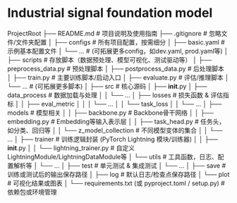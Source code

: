 # Industrial signal foundation model


ProjectRoot
├── README.md                       # 项目说明及使用指南
├── .gitignore                      # 忽略文件/文件夹配置
│
├── configs                         # 所有项目配置，按需细分
│   ├── basic.yaml                  # 示例基本配置文件
│   └── ...                         # (可拓展更多config，如dev.yaml, prod.yaml等)
│
├── scripts                         # 存放脚本（数据预处理、模型可视化、测试驱动等）
│   ├── preprocess_data.py          # 预处理脚本
│   ├── postprocess_data.py         # 后处理脚本
│   ├── train.py                    # 主要训练脚本/启动入口
│   ├── evaluate.py                 # 评估/推理脚本
│   └── ...                         # (可拓展更多脚本)
│
├── src                             # 核心源码
│   ├── __init__.py
│   ├── data_process                # 数据加载与处理
│   │   └── ...
│   ├── losses                      # 损失函数 & 评估指标
│   │   ├── eval_metric
│   │   │   └── ...
│   │   └── task_loss
│   │       └── ...
│   ├── models                      # 模型相关
│   │   ├── backbone.py             # Backbone骨干网络
│   │   ├── embedding.py            # Embedding等输入表示层
│   │   ├── task_head.py            # 任务头，如分类、回归等
│   │   └── z_model_collection      # 不同模型变体的集合
│   │       └── ...
│   ├── trainer                     # 训练逻辑封装 (PyTorch Lightning 模块/训练器)
│   │   ├── __init__.py
│   │   └── lightning_trainer.py    # 自定义LightningModule/LightningDataModule等
│   └── utils                       # 工具函数，日志、配置解析等
│       └── ...
│
├── test                            # 单元测试 & 集成测试
│   └── ...
│
├── save                            # 训练或测试后的输出保存路径
│   ├── log                         # 默认日志/检查点保存路径
│   └── plot                        # 可视化结果或图表
│
└── requirements.txt (或 pyproject.toml / setup.py)   # 依赖包或环境管理
